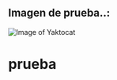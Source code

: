 ## Imagen de prueba..: ##
![Image of Yaktocat](https://octodex.github.com/images/yaktocat.png)
# prueba #
